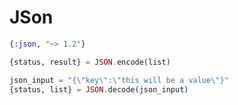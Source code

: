 # JSon

```elixir
{:json, "~> 1.2"}
```

```elixir
{status, result} = JSON.encode(list)

json_input = "{\"key\":\"this will be a value\"}"
{status, list} = JSON.decode(json_input)
```

